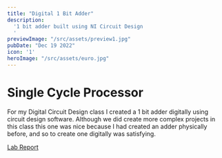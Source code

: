 ```yaml
---
title: "Digital 1 Bit Adder"
description:
  '1 bit adder built using NI Circuit Design
  '
previewImage: "/src/assets/preview1.jpg"
pubDate: "Dec 19 2022"
icon: '1'
heroImage: "/src/assets/euro.jpg"
---
```


# Single Cycle Processor
For my Digital Circuit Design class I created a 1 bit adder digitally using circuit design software. Although we did create more complex projects in this class this one was nice because I had created an adder physically before, and so to create one digitally was satisfying.


[Lab Report](https://drive.google.com/file/d/13_w2qN7wZl1lmYaQhCGonEEqKgmksWSF/view?usp=sharing)